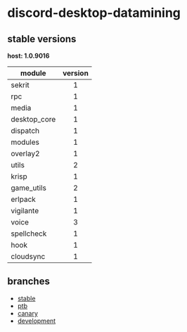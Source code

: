 # discord-desktop-datamining

## stable versions

**host: 1.0.9016**

| module | version |
| ------ | :-----: |
| sekrit | 1 |
| rpc | 1 |
| media | 1 |
| desktop_core | 1 |
| dispatch | 1 |
| modules | 1 |
| overlay2 | 1 |
| utils | 2 |
| krisp | 1 |
| game_utils | 2 |
| erlpack | 1 |
| vigilante | 1 |
| voice | 3 |
| spellcheck | 1 |
| hook | 1 |
| cloudsync | 1 |

## branches

- [stable](https://github.com/OpenAsar/discord-desktop-datamining/tree/stable)
- [ptb](https://github.com/OpenAsar/discord-desktop-datamining/tree/ptb)
- [canary](https://github.com/OpenAsar/discord-desktop-datamining/tree/canary)
- [development](https://github.com/OpenAsar/discord-desktop-datamining/tree/development)